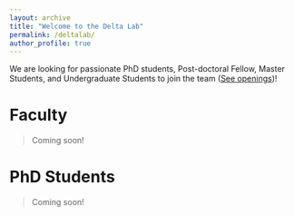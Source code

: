 ```yaml
---
layout: archive
title: "Welcome to the Delta Lab"
permalink: /deltalab/
author_profile: true
---
```

<!-- **Data Centric Intelligent Lab (Delta)** is a dynamic research group at the [Computer Science Department in New York University Shanghai](https://shanghai.nyu.edu/academics/majors/computer-science). We aim to develop **_accurate_**, **_universal_**, **_trustworthy_**, and **_efficient_** machine learning algorithms with theoretical properties to extract valuable insights, patterns, or knowledge from various high-impact data problems and real-world challenges, including but not limited to:
- Graph Analytics. Graph Neural Networks, Knowledge Graph Reasoning, Graph Recommendation System
- Sequence Modeling. Large Language Model, Sequential Recommendation, Session-based Recommendation, Time-Series Analysis, Conversational AI 
- Tabular Data Mining. AI + X (e.g., Healthcare, Education, and Finance) 
 -->
We are looking for passionate PhD students, Post-doctoral Fellow, Master Students, and Undergraduate Students to join the team ([See openings]())!

# Faculty
> Coming soon!

# PhD Students
> Coming soon!
